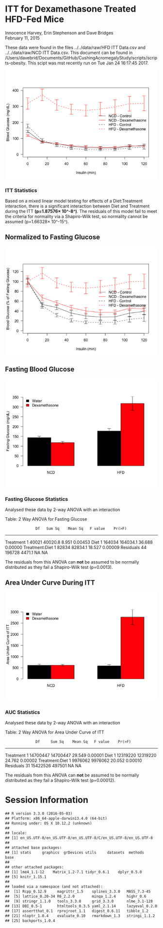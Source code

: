 # ITT for Dexamethasone Treated HFD-Fed Mice
Innocence Harvey, Erin Stephenson and Dave Bridges  
February 11, 2015  





These data were found in the files ../../data/raw/HFD ITT Data.csv and ../../data/raw/NCD ITT Data.csv.  This document can be found in /Users/davebrid/Documents/GitHub/CushingAcromegalyStudy/scripts/scripts-obesity.  This scipt was mst recently run on Tue Jan 24 16:17:45 2017.



![](figures/itt-lineplot-1.png)<!-- -->

### ITT Statistics



Based on a mixed linear model testing for effects of a Diet:Treatment interaction, there is a significant interaction between Diet and Treatment during the ITT **(p=1.87576&times; 10^-8^)**.  The residuals of this model fail to meet the criteria for normality via a Shapiro-Wilk test, so normality cannot be assumed (p=1.66328&times; 10^-15^).

## Normalized to Fasting Glucose

![](figures/itt-lineplot-normalized-1.png)<!-- -->


## Fasting Blood Glucose

![](figures/itt-fasting-glucose-1.png)<!-- -->

### Fasting Glucose Statistics

Analysed these data by 2-way ANOVA with an interaction


Table: 2 Way ANOVA for Fasting Glucose

                  Df   Sum Sq    Mean Sq   F value    Pr(>F)
---------------  ---  -------  ---------  --------  --------
Treatment          1    40021    40020.8     8.951   0.00453
Diet               1   164034   164034.1    36.688   0.00000
Treatment:Diet     1    82834    82834.1    18.527   0.00009
Residuals         44   196728     4471.1        NA        NA

The residuals from this ANOVA can **not** be assumed to be normally distributed as they fail a Shapiro-Wilk test (p=0.0013).

## Area Under Curve During ITT

![](figures/itt-auc-barplot-1.png)<!-- -->

### AUC Statistics

Analysed these data by 2-way ANOVA with an interaction


Table: 2 Way ANOVA for Area Under Curve of ITT

                  Df     Sum Sq    Mean Sq   F value    Pr(>F)
---------------  ---  ---------  ---------  --------  --------
Treatment          1   14700447   14700447    29.549   0.00001
Diet               1   12319220   12319220    24.762   0.00002
Treatment:Diet     1    9976062    9976062    20.052   0.00010
Residuals         31   15422526     497501        NA        NA

The residuals from this ANOVA can **not** be assumed to be normally distributed as they fail a Shapiro-Wilk test (p=0.00012).


# Session Information


```
## R version 3.3.0 (2016-05-03)
## Platform: x86_64-apple-darwin13.4.0 (64-bit)
## Running under: OS X 10.12.2 (unknown)
## 
## locale:
## [1] en_US.UTF-8/en_US.UTF-8/en_US.UTF-8/C/en_US.UTF-8/en_US.UTF-8
## 
## attached base packages:
## [1] stats     graphics  grDevices utils     datasets  methods   base     
## 
## other attached packages:
## [1] lme4_1.1-12    Matrix_1.2-7.1 tidyr_0.6.1    dplyr_0.5.0   
## [5] knitr_1.15.1  
## 
## loaded via a namespace (and not attached):
##  [1] Rcpp_0.12.9     magrittr_1.5    splines_3.3.0   MASS_7.3-45    
##  [5] lattice_0.20-34 R6_2.2.0        minqa_1.2.4     highr_0.6      
##  [9] stringr_1.1.0   tools_3.3.0     grid_3.3.0      nlme_3.1-128   
## [13] DBI_0.5-1       htmltools_0.3.5 yaml_2.1.14     lazyeval_0.2.0 
## [17] assertthat_0.1  rprojroot_1.1   digest_0.6.11   tibble_1.2     
## [21] nloptr_1.0.4    evaluate_0.10   rmarkdown_1.3   stringi_1.1.2  
## [25] backports_1.0.4
```
